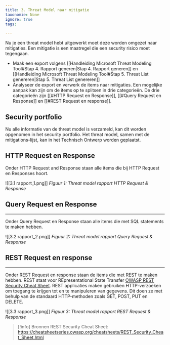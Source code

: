 ```yaml
---
title: 3. Threat Model naar mitigatie
taxonomie: None
ignore: true
tags:

---
```


Nu je een threat model hebt uitgewerkt moet deze worden omgezet naar mitigaties. Een mitigatie is een maatregel die een security risico moet tegengaan.

- Maak een export volgens [[Handleiding Microsoft Threat Modeling Tool#Stap 4. Rapport generen|Stap 4. Rapport generen]] en [[Handleiding Microsoft Threat Modeling Tool#Stap 5. Threat List genereren|Stap 5. Threat List genereren]]
- Analyseer de export en verwerk de items naar mitigaties. Een mogelijke aanpak kan zijn om de items op te splitsen in drie categorieën. De drie categorieën zijn [[#HTTP Request en Response]], [[#Query Request en Response]] en [[#REST Request en response]].

## Security portfolio
Nu alle informatie van de threat model is verzameld, kan dit worden opgenomen in het security portfolio. Het threat model, samen met de mitigations-lijst, kan in het Technisch Ontwerp worden geplaatst.

## HTTP Request en Response
Onder HTTP Request and Response staan alle items die bij HTTP Request en Responses hoort.

![[3.1 rapport_1.png]]
*Figuur 1: Threat model rapport HTTP Request & Response*

## Query Request en Response
---
Onder Query Request en Response staan alle items die met SQL statements te maken hebben. 

![[3.2 rapport_2.png]]
*Figuur 2: Threat model rapport Query Request & Response*

## REST Request en response
---
Onder REST Request en response staan de items die met REST te maken hebben. REST staat voor REpresentational State Transfer [OWASP REST Security Cheat Sheet](https://cheatsheetseries.owasp.org/cheatsheets/REST_Security_Cheat_Sheet.html). REST applicaties maken gebruiken HTTP-verzoeken om toegang te krijgen tot en te manipuleren van gegevens. Dit doen ze met behulp van de standaard HTTP-methoden zoals GET, POST, PUT en DELETE.

![[3.3 rapport_3.png]]
*Figuur 3: Threat model rapport REST Request & Response*

> [!info] Bronnen
> REST Security Cheat Sheet: https://cheatsheetseries.owasp.org/cheatsheets/REST_Security_Cheat_Sheet.html
